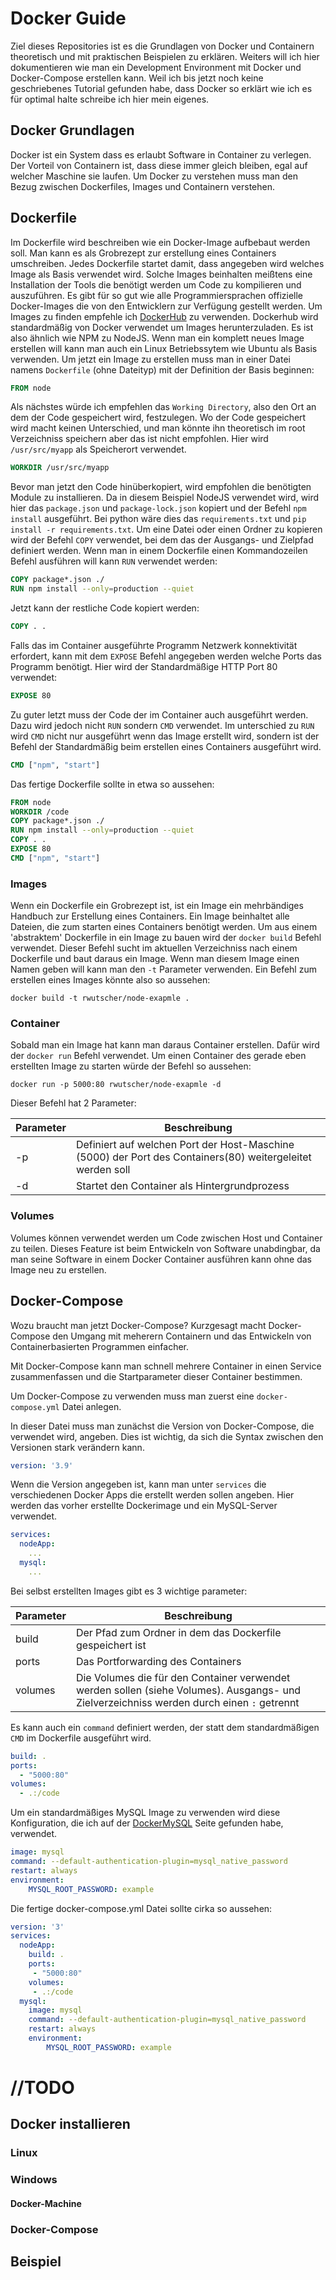 # Docker Guide

Ziel dieses Repositories ist es die Grundlagen von Docker und Containern theoretisch und mit praktischen Beispielen zu erklären. Weiters will ich hier dokumentieren wie man ein Development Environment mit Docker und Docker-Compose erstellen kann. Weil ich bis jetzt noch keine geschriebenes Tutorial gefunden habe, dass Docker so erklärt wie ich es für optimal halte schreibe ich hier mein eigenes.

## Docker Grundlagen

Docker ist ein System dass es erlaubt Software in Container zu verlegen. Der Vorteil von Containern ist, dass diese immer gleich bleiben, egal auf welcher Maschine sie laufen. Um Docker zu verstehen muss man den Bezug zwischen Dockerfiles, Images und Containern verstehen. 

## Dockerfile

Im Dockerfile wird beschreiben wie ein Docker-Image aufbebaut werden soll. Man kann es als Grobrezept zur erstellung eines Containers umschreiben. Jedes Dockerfile startet damit, dass angegeben wird welches Image als Basis verwendet wird. Solche Images beinhalten meißtens eine Installation der Tools die benötigt werden um Code zu kompilieren und auszuführen. Es gibt für so gut wie alle Programmiersprachen offizielle Docker-Images die von den Entwicklern zur Verfügung gestellt werden. Um Images zu finden empfehle ich [DockerHub](https://hub.docker.com/) zu verwenden. Dockerhub wird standardmäßig von Docker verwendet um Images herunterzuladen. Es ist also ähnlich wie NPM zu NodeJS. Wenn man ein komplett neues Image erstellen will kann man auch ein Linux Betriebssytem wie Ubuntu als Basis verwenden. Um jetzt ein Image zu erstellen muss man in einer Datei namens `Dockerfile` (ohne Dateityp) mit der Definition der Basis beginnen:

```dockerfile
FROM node
```

Als nächstes würde ich empfehlen das `Working Directory`, also den Ort an dem der Code gespeichert wird, festzulegen. Wo der Code gespeichert wird macht keinen Unterschied, und man könnte ihn theoretisch im root Verzeichniss speichern aber das ist nicht empfohlen. Hier wird `/usr/src/myapp` als Speicherort verwendet.

```dockerfile
WORKDIR /usr/src/myapp
```

Bevor man jetzt den Code hinüberkopiert, wird empfohlen die benötigten Module zu installieren. Da in diesem Beispiel NodeJS verwendet wird, wird hier das `package.json` und `package-lock.json` kopiert und der Befehl `npm install` ausgeführt. Bei python wäre dies das `requirements.txt` und `pip install -r requirements.txt`. Um eine Datei oder einen Ordner zu kopieren wird der Befehl `COPY` verwendet, bei dem das der Ausgangs- und Zielpfad definiert werden. Wenn man in einem Dockerfile einen Kommandozeilen Befehl ausführen will kann `RUN` verwendet werden:

```dockerfile
COPY package*.json ./
RUN npm install --only=production --quiet
```

Jetzt kann der restliche Code kopiert werden: 
```dockerfile
COPY . .
```

Falls das im Container ausgeführte Programm Netzwerk konnektivität erfordert, kann mit dem `EXPOSE` Befehl angegeben werden welche Ports das Programm benötigt. Hier wird der Standardmäßige HTTP Port 80 verwendet:

```dockerfile
EXPOSE 80
```

Zu guter letzt muss der Code der im Container auch ausgeführt werden. Dazu wird jedoch nicht `RUN` sondern `CMD` verwendet. Im unterschied zu `RUN` wird `CMD` nicht nur ausgeführt wenn das Image erstellt wird, sondern ist der Befehl der Standardmäßig beim erstellen eines Containers ausgeführt wird.

```dockerfile
CMD ["npm", "start"]
```

Das fertige Dockerfile sollte in etwa so aussehen:

```Dockerfile
FROM node
WORKDIR /code
COPY package*.json ./
RUN npm install --only=production --quiet
COPY . .
EXPOSE 80
CMD ["npm", "start"]
```

### Images
Wenn ein Dockerfile ein Grobrezept ist, ist ein Image ein mehrbändiges Handbuch zur Erstellung eines Containers. Ein Image beinhaltet alle Dateien, die zum starten eines Containers benötigt werden. Um aus einem 'abstraktem' Dockerfile in ein Image zu bauen wird der `docker build` Befehl verwendet. Dieser Befehl sucht im aktuellen Verzeichniss nach einem Dockerfile und baut daraus ein Image. Wenn man diesem Image einen Namen geben will kann man den `-t` Parameter verwenden. Ein Befehl zum erstellen eines Images könnte also so aussehen:
```
docker build -t rwutscher/node-exapmle .
```

### Container
Sobald man ein Image hat kann man daraus Container erstellen. Dafür wird der `docker run` Befehl verwendet. Um einen Container des gerade eben erstellten Image zu starten würde der Befehl so aussehen:
```
docker run -p 5000:80 rwutscher/node-exapmle -d
```
Dieser Befehl hat 2 Parameter:

|Parameter|Beschreibung|
|---|---|
|-p|Definiert auf welchen Port der Host-Maschine (5000) der Port des Containers(80) weitergeleitet werden soll|
|-d|Startet den Container als Hintergrundprozess|

### Volumes
Volumes können verwendet werden um Code zwischen Host und Container zu teilen. Dieses Feature ist beim Entwickeln von Software unabdingbar, da man seine Software in einem Docker Container ausführen kann ohne das Image neu zu erstellen.

## Docker-Compose
Wozu braucht man jetzt Docker-Compose? Kurzgesagt macht Docker-Compose den Umgang mit meherern Containern und das Entwickeln von Containerbasierten Programmen einfacher.

Mit Docker-Compose kann man schnell mehrere Container in einen Service zusammenfassen und die Startparameter dieser Container bestimmen.

Um Docker-Compose zu verwenden muss man zuerst eine `docker-compose.yml` Datei anlegen. 

In dieser Datei muss man zunächst die Version von Docker-Compose, die verwendet wird, angeben. Dies ist wichtig, da sich die Syntax zwischen den Versionen stark verändern kann.
```yml
version: '3.9'
```

Wenn die Version angegeben ist, kann man unter `services` die verschiedenen Docker Apps die erstellt werden sollen angeben. Hier werden das vorher erstellte Dockerimage und ein MySQL-Server verwendet.

```yml
services:
  nodeApp:
    ...
  mysql:
    ...
```

Bei selbst erstellten Images gibt es 3 wichtige parameter:

|Parameter|Beschreibung|
|-|-|
|build|Der Pfad zum Ordner in dem das Dockerfile gespeichert ist|
|ports|Das Portforwarding des Containers|
|volumes|Die Volumes die für den Container verwendet werden sollen (siehe Volumes). Ausgangs- und Zielverzeichniss werden durch einen `:` getrennt|

Es kann auch ein `command` definiert werden, der statt dem standardmäßigen `CMD` im Dockerfile ausgeführt wird.

```yml
build: .
ports:
  - "5000:80"
volumes:
  - .:/code
```

Um ein standardmäßiges MySQL Image zu verwenden wird diese Konfiguration, die ich auf der [DockerMySQL](https://docs.docker.com/samples/library/mysql/) Seite gefunden habe, verwendet.

```yml
image: mysql
command: --default-authentication-plugin=mysql_native_password
restart: always
environment:
    MYSQL_ROOT_PASSWORD: example
```

Die fertige docker-compose.yml Datei sollte cirka so aussehen:

```yml
version: '3'
services:
  nodeApp:
    build: .
    ports:
     - "5000:80"
    volumes:
     - .:/code
  mysql:
    image: mysql
    command: --default-authentication-plugin=mysql_native_password
    restart: always
    environment:
        MYSQL_ROOT_PASSWORD: example
```

# //TODO

## Docker installieren

### Linux

### Windows

#### Docker-Machine

### Docker-Compose

## Beispiel
